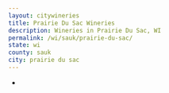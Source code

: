 ```yaml
---
layout: citywineries
title: Prairie Du Sac Wineries
description: Wineries in Prairie Du Sac, WI
permalink: /wi/sauk/prairie-du-sac/
state: wi
county: sauk
city: prairie du sac
---
```

-
